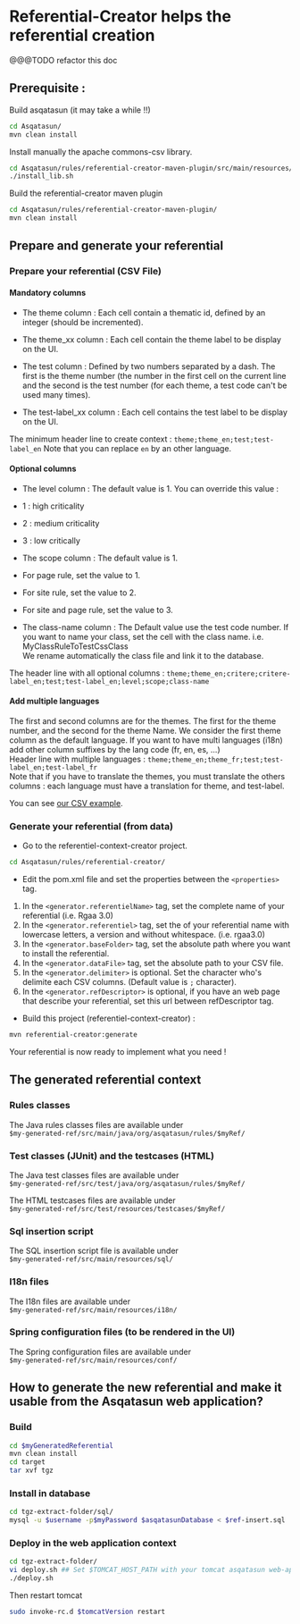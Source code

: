 # Referential-Creator helps the referential creation

@@@TODO refactor this doc

## Prerequisite : 
Build asqatasun (it may take a while !!)
```sh
cd Asqatasun/
mvn clean install
```

Install manually the apache commons-csv library.
```sh
cd Asqatasun/rules/referential-creator-maven-plugin/src/main/resources/lib/
./install_lib.sh
```

Build the referential-creator maven plugin
```sh
cd Asqatasun/rules/referential-creator-maven-plugin/
mvn clean install
```

## Prepare and generate your referential
### Prepare your referential (CSV File)

#### Mandatory columns
* The theme column : Each cell contain a thematic id, defined by an integer (should be incremented).

* The theme_xx column : Each cell contain the theme label to be display on the UI.

* The test column : Defined by two numbers separated by a dash. The first is the theme number (the number in the first cell on the current line and the second is the test number (for each theme, a test code can't be used many times).

* The test-label_xx column : Each cell contains the test label to be display on the UI.

The minimum header line to create context : 
`theme;theme_en;test;test-label_en`
Note that you can replace `en` by an other language.

#### Optional columns

* The level column : The default value is 1. You can override this value :
 * 1 : high criticality
 * 2 : medium criticality
 * 3 : low critically

* The scope column : The default value is 1.
 * For page rule, set the value to 1.
 * For site rule, set the value to 2.
 * For site and page rule, set the value to 3.

* The class-name column : The Default value use the test code number.
If you want to name your class, set the cell with the class name. i.e. MyClassRuleToTestCssClass<br/>
We rename automatically the class file and link it to the database.

The header line with all optional columns :
`theme;theme_en;critere;critere-label_en;test;test-label_en;level;scope;class-name`

#### Add multiple languages

The first and second columns are for the themes. The first for the theme number, and the second for the theme Name. We consider the first theme column as the default language. If you want to have multi languages (i18n) add other column suffixes by the lang code (fr, en, es, ...)<br/> 
Header line with multiple languages : `theme;theme_en;theme_fr;test;test-label_en;test-label_fr`<br/>
Note that if you have to translate the themes, you must translate the others columns : each language must have a translation for theme, and test-label.

You can see [our CSV example](https://github.com/Asqatasun/Asqatasun/blob/master/rules/rules-creation-demo/src/main/resources/referential-creator-csv-src/referentiel.csv).

### Generate your referential (from data)

* Go to the referentiel-context-creator project.<br/>
```sh
cd Asqatasun/rules/referential-creator/
```
* Edit the pom.xml file and set the properties between the `<properties>` tag. 
 1. In the `<generator.referentielName>` tag, set the complete name of your referential (i.e. Rgaa 3.0) 
 1. In the `<generator.referentiel>` tag, set the of your referential name with lowercase letters, a version and without whitespace. (i.e. rgaa3.0)
 1. In the `<generator.baseFolder>` tag, set the absolute path where you want to install the referential.
 1. In the `<generator.dataFile>` tag, set the absolute path to your CSV file.
 1. In the `<generator.delimiter>` is optional. Set the character who's delimite each CSV columns. (Default value is `;` character). 
 1. In the `<generator.refDescriptor>` is optional, if you have an web page that describe your referential, set this url between refDescriptor tag.

* Build this project (referentiel-context-creator) :
```sh
mvn referential-creator:generate
```

Your referential is now ready to implement what you need !

## The generated referential context

### Rules classes
The Java rules classes files are available under<br/> 
`$my-generated-ref/src/main/java/org/asqatasun/rules/$myRef/`

### Test classes (JUnit) and the testcases (HTML)
The Java test classes files are available under<br/> 
`$my-generated-ref/src/test/java/org/asqatasun/rules/$myRef/`

The HTML testcases files are available under<br/>
`$my-generated-ref/src/test/resources/testcases/$myRef/`

### Sql insertion script
The SQL insertion script file is available under<br/>
`$my-generated-ref/src/main/resources/sql/`

### I18n files
The I18n files are available under<br/>
`$my-generated-ref/src/main/resources/i18n/`

### Spring configuration files (to be rendered in the UI)
The Spring configuration files are available under<br/>
`$my-generated-ref/src/main/resources/conf/`

## How to generate the new referential and make it usable from the Asqatasun web application? 
### Build
```sh
cd $myGeneratedReferential
mvn clean install
cd target
tar xvf tgz
```

### Install in database
```sh
cd tgz-extract-folder/sql/
mysql -u $username -p$myPassword $asqatasunDatabase < $ref-insert.sql
```

### Deploy in the web application context

```sh
cd tgz-extract-folder/
vi deploy.sh ## Set $TOMCAT_HOST_PATH with your tomcat asqatasun web-app folder path. 
./deploy.sh
```
Then restart tomcat
```sh
sudo invoke-rc.d $tomcatVersion restart
```


